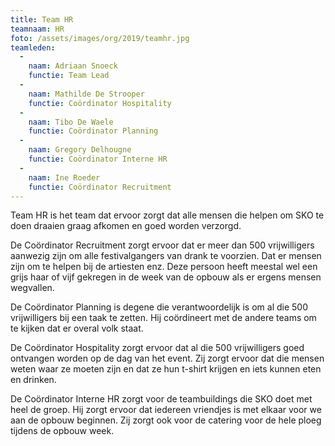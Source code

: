 ```yaml
---
title: Team HR
teamnaam: HR
foto: /assets/images/org/2019/teamhr.jpg
teamleden:
  -
    naam: Adriaan Snoeck
    functie: Team Lead
  -
    naam: Mathilde De Strooper
    functie: Coördinator Hospitality
  -
    naam: Tibo De Waele
    functie: Coördinator Planning
  -
    naam: Gregory Delhougne
    functie: Coördinator Interne HR
  -
    naam: Ine Roeder
    functie: Coördinator Recruitment
---
```


Team HR is het team dat ervoor zorgt dat alle mensen die helpen om SKO te doen draaien graag afkomen en goed worden verzorgd.

De Coördinator Recruitment zorgt ervoor dat er meer dan 500 vrijwilligers aanwezig zijn om alle festivalgangers van drank te voorzien. Dat er mensen zijn om te helpen bij de artiesten enz. Deze persoon heeft meestal wel een grijs haar of vijf gekregen in de week van de opbouw als er ergens mensen wegvallen.

De Coördinator Planning is degene die verantwoordelijk is om al die 500 vrijwilligers bij een taak te zetten. Hij coördineert met de andere teams om te kijken dat er overal volk staat.

De Coördinator Hospitality zorgt ervoor dat al die 500 vrijwilligers goed ontvangen worden op de dag van het event. Zij zorgt ervoor dat die mensen weten waar ze moeten zijn en dat ze hun t-shirt krijgen en iets kunnen eten en drinken.

De Coördinator Interne HR zorgt voor de teambuildings die SKO doet met heel de groep. Hij zorgt ervoor dat iedereen vriendjes is met elkaar voor we aan de opbouw beginnen. Zij zorgt ook voor de catering voor de hele ploeg tijdens de opbouw week.
